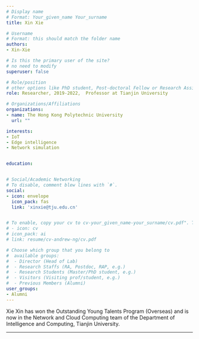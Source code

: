 ```yaml
---
# Display name
# Format: Your_given_name Your_surname 
title: Xin Xie

# Username
# Format: this should match the folder name
authors:
- Xin-Xie

# Is this the primary user of the site?
# no need to modify 
superuser: false

# Role/position
# other options like PhD student, Post-doctoral Fellow or Research Assistant, e.g..
role: Researcher, 2019-2022,  Professor at Tianjin University

# Organizations/Affiliations
organizations:
- name: The Hong Kong Polytechnic University
  url: ""

interests:
- IoT
- Edge intelligence
- Network simulation


education:


# Social/Academic Networking
# To disable, comment blew lines with `#`.
social:
- icon: envelope
  icon_pack: fas
  link: 'xinxie@tju.edu.cn'


# To enable, copy your cv to cv-your_given_name-your_surname/cv.pdf". To disable, comment blew lines with `#`.
# - icon: cv
# icon_pack: ai
# link: resume/cv-andrew-ng/cv.pdf

# Choose which group that you belong to
#  available groups:
#  - Director (Head of Lab)
#  - Research Staffs (RA, Postdoc, RAP, e.g.)
#  - Research Students (Master/PhD student, e.g.)
#  - Visitors (Visiting prof/student, e.g.)
#  - Previous Members (Alumni)
user_groups:
- Alumni
---
```

Xie Xin has won the Outstanding Young Talents Program (Overseas) and is now in the Network and Cloud Computing team of the Department of Intelligence and Computing, Tianjin University.

---
